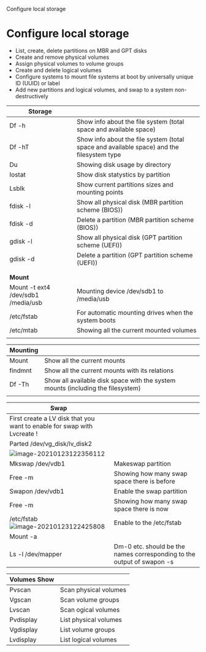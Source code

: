 Configure local storage

# Configure local storage

 - List, create, delete partitions on MBR and GPT disks
- Create and remove physical volumes
- Assign physical volumes to volume groups
- Create and delete logical volumes
- Configure systems to mount file systems at boot by universally unique ID (UUID) or label
- Add new partitions and logical volumes, and swap to a system non-destructively


| **Storage**                        |                                                              |
| ---------------------------------- | ------------------------------------------------------------ |
| Df -h                              | Show info about the file system (total space and available space) |
| Df -hT                             | Show info about the file system (total space and available space) and the filesystem type |
| Du                                 | Showing disk usage by directory                              |
| Iostat                             | Show disk statystics by partition                            |
| Lsblk                              | Show current partitions sizes and mounting points            |
| fdisk -l                           | Show all physical disk (MBR partition scheme (BIOS))         |
| fdisk -d                           | Delete a partition (MBR partition scheme (BIOS))             |
| gdisk -l                           | Show all physical disk (GPT partition scheme (UEFI))         |
| gdisk -d                           | Delete a partition (GPT partition scheme (UEFI))             |
|                                    |                                                              |
|                                                            |
| **Mount**                          |                                                              |
| Mount -t ext4 /dev/sdb1 /media/usb | Mounting device /dev/sdb1 to /media/usb                      |
| /etc/fstab                         | For automatic mounting drives when the system boots          |
| /etc/mtab                          | Showing all the current mounted volumes                      |
|                                    |                                                              |

| **Mounting** |                                                              |
| ------------ | ------------------------------------------------------------ |
| Mount        | Show all the current mounts                                  |
| findmnt      | Show all the current mounts with its relations               |
| Df -Th       | Show all available disk space with the system mounts (including the filesystem) |
|              |                                                              |


| **Swap**                                                     |                                                              |
| ------------------------------------------------------------ | ------------------------------------------------------------ |
| First create a LV disk that you want to enable for swap with Lvcreate ! |                                                              |
| Parted /dev/vg_disk/lv_disk2                                 |                                                              |
| ![image-20210123122356112](images/RHCSA8_notes/image-20210123122356112.png) |                                                              |
| Mkswap /dev/vdb1                                             | Makeswap partition                                           |
| Free -m                                                      | Showing how many swap space there is before                  |
| Swapon /dev/vdb1                                             | Enable the swap partition                                    |
| Free -m                                                      | Showing how many swap space there is now                     |
| /etc/fstab <br />![image-20210123122425808](images/RHCSA8_notes/image-20210123122425808.png) | Enable to the /etc/fstab                                     |
| Mount -a                                                     |                                                              |
| Ls -l /dev/mapper                                            | Dm-0 etc. should be the names corresponding to the output of swapon -s |

| **Volumes Show** |                       |
| ---------------- | --------------------- |
| Pvscan           | Scan physical volumes |
| Vgscan           | Scan volume groups    |
| Lvscan           | Scan ogical volumes   |
| Pvdisplay        | List physical volumes |
| Vgdisplay        | List volume groups    |
| Lvdisplay        | List logical volumes  |









